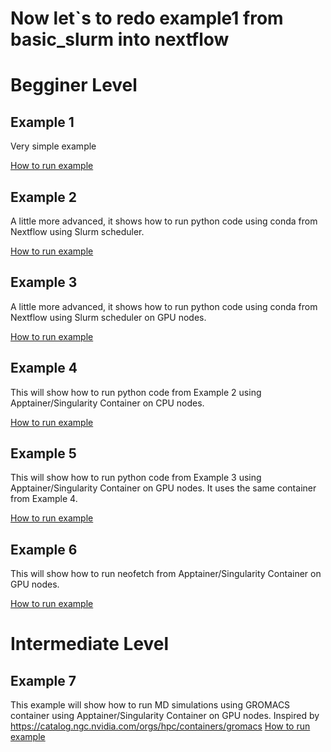# Now let`s to redo example1 from basic_slurm into nextflow


# Begginer Level

## Example 1 

Very simple example

[How to run example](./example1/README.md)


## Example 2

A little more advanced, it shows how to run python code using conda from Nextflow using Slurm scheduler.

[How to run example](./example2/README.md)


## Example 3

A little more advanced, it shows how to run python code using conda from Nextflow using Slurm scheduler on GPU nodes.

[How to run example](./example3/README.md)

## Example 4

This will show how to run python code from Example 2 using Apptainer/Singularity Container on CPU nodes.

[How to run example](./example4/README.md)



## Example 5

This will show how to run python code from Example 3 using Apptainer/Singularity Container on GPU nodes.
It uses the same container from Example 4.

[How to run example](./example5/README.md)




## Example 6

This will show how to run neofetch from Apptainer/Singularity Container on GPU nodes.

[How to run example](./example6/README.md)



# Intermediate Level


## Example 7
This example will show how to run MD simulations using GROMACS container using  Apptainer/Singularity Container on GPU nodes.
Inspired by https://catalog.ngc.nvidia.com/orgs/hpc/containers/gromacs 
[How to run example](./example7/README.md)